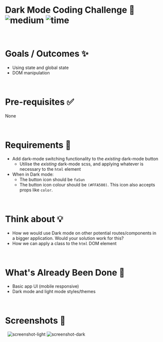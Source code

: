 # Dark Mode Coding Challenge 🌙 &nbsp; ![medium](https://img.shields.io/badge/-Medium-yellow) ![time](https://img.shields.io/badge/%E2%8F%B0-30m-blue)

&nbsp;

# Goals / Outcomes ✨

- Using state and global state
- DOM manipulation

&nbsp;

# Pre-requisites ✅

None

&nbsp;

# Requirements 📖

- Add dark-mode switching functionality to the _existing_ dark-mode button
  - Utilise the _existing_ dark-mode scss, and applying whatever is necessary to the `html` element
- When in Dark mode:
  - The button icon should be `faSun`
  - The button icon colour should be `(#FFA500)`. This icon also accepts props like `color`.

&nbsp;

# Think about 💡

- How we would use Dark mode on other potential routes/components in a bigger application. Would your solution work for this?
- How we can apply a class to the `html` DOM element

&nbsp;

# What's Already Been Done 🏁

- Basic app UI (mobile responsive)
- Dark mode and light mode styles/themes

&nbsp;

# Screenshots 🌄

&nbsp;
![screenshot-light](https://puu.sh/Fq13d/04a9e5ad48.png)
![screenshot-dark](https://puu.sh/Ilwao/795ef304a2.png)
